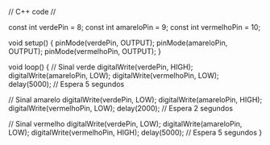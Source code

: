 // C++ code
//

const int verdePin = 8;
const int amareloPin = 9;
const int vermelhoPin = 10;

void setup()
{
  pinMode(verdePin, OUTPUT);
  pinMode(amareloPin, OUTPUT);
  pinMode(vermelhoPin, OUTPUT);
}


void loop() {
  // Sinal verde
  digitalWrite(verdePin, HIGH);
  digitalWrite(amareloPin, LOW);
  digitalWrite(vermelhoPin, LOW);
  delay(5000); // Espera 5 segundos

  // Sinal amarelo
  digitalWrite(verdePin, LOW);
  digitalWrite(amareloPin, HIGH);
  digitalWrite(vermelhoPin, LOW);
  delay(2000); // Espera 2 segundos

  // Sinal vermelho
  digitalWrite(verdePin, LOW);
  digitalWrite(amareloPin, LOW);
  digitalWrite(vermelhoPin, HIGH);
  delay(5000); // Espera 5 segundos
}